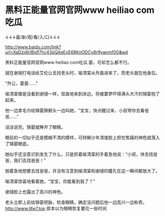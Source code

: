 # 黑料正能量官网官网www heiliao com吃瓜

↓↓↓最/新/观/看/入/口↓↓↓

http://www.baidu.com/link?url=XaDzi4lrlBsIf7hc43pQAeEvE68KnODCy8r9yapmf0G&wd

黑料正能量官网官网www heiliao com吃瓜
晏，可却怎么都不行。

就在谢镜打电话给艾伦让去找老头时，喻清棠从外面进来了，而老头就在他身后。

“外公，晏晏……”

喻清棠像是没看到谢镜一样，径直地来到床边，将被噩梦吓得满头大汗的锦晏抱了起来。

他一边拿毛巾给锦晏擦额头一边叫她，“宝宝，快点醒过来，小叔带你去看爸爸……”

话没说完，锦晏就睁开了眼睛。

眼前的一切似乎还是模糊不清的模样，可转瞬少年清俊脸上担忧焦躁的神色就落入了锦晏眼底。

她似乎还没意识到发生了什么，只是抓着喻清棠的手着急地说：“小叔，快去找爸爸，我们去找爸爸！”

她着急地想要去找爸爸，并没有注意到喻清棠和谢镜的瞳孔在这一瞬间都放大了。

喻清棠惊喜地看着她，“宝宝，你能看到我了？”

谢镜脸上也露出了高兴的神色。

老头立即上前给锦晏把脉，检查眼睛，确定没问题后他一边高兴一边称奇。
http://www.t6e7.top
原本以为眼睛恢复要花一些时间
